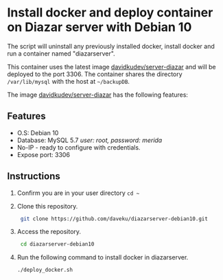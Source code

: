 # Install docker and deploy container on Diazar server with Debian 10

The script will uninstall any previously installed docker, install docker and run a container named "diazarserver".

This container uses the latest image [davidkudev/server-diazar](https://hub.docker.com/r/davidkudev/server-diazar) and will be deployed to the port 3306. The container shares the directory `/var/lib/mysql` with the host at `~/backupDB`.

The image [davidkudev/server-diazar](https://hub.docker.com/r/davidkudev/server-diazar) has the following features:

## Features

- O.S: Debian 10
- Database: MySQL 5.7 _user: root, password: merida_
- No-IP - ready to configure with credentials.
- Expose port: 3306

## Instructions

1. Confirm you are in your user directory `cd ~`
2. Clone this repository.

   ```bash
    git clone https://github.com/daveku/diazarserver-debian10.git
   ```

3. Access the repository.

   ```bash
    cd diazarserver-debian10
   ```

4. Run the following command to install docker in diazarserver.

   ```bash
   ./deploy_docker.sh
   ```
